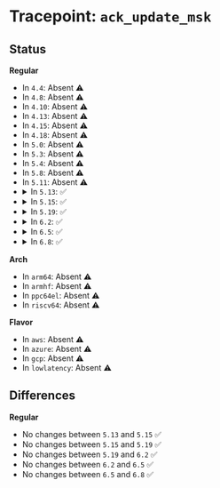 # Tracepoint: <code>ack_update_msk</code>

## Status
<b>Regular</b>
<ul>
<li>
In <code>4.4</code>: Absent ⚠️
</li>
<li>
In <code>4.8</code>: Absent ⚠️
</li>
<li>
In <code>4.10</code>: Absent ⚠️
</li>
<li>
In <code>4.13</code>: Absent ⚠️
</li>
<li>
In <code>4.15</code>: Absent ⚠️
</li>
<li>
In <code>4.18</code>: Absent ⚠️
</li>
<li>
In <code>5.0</code>: Absent ⚠️
</li>
<li>
In <code>5.3</code>: Absent ⚠️
</li>
<li>
In <code>5.4</code>: Absent ⚠️
</li>
<li>
In <code>5.8</code>: Absent ⚠️
</li>
<li>
In <code>5.11</code>: Absent ⚠️
</li>
<li>
<details>
<summary>In <code>5.13</code>: ✅</summary>

Event:

```c
struct trace_event_raw_ack_update_msk {
    struct trace_entry ent;
    u64 data_ack;
    u64 old_snd_una;
    u64 new_snd_una;
    u64 new_wnd_end;
    u64 msk_wnd_end;
    char __data[0];
};
```
Function:

```c
void trace_event_raw_event_ack_update_msk(void *__data, u64 data_ack, u64 old_snd_una, u64 new_snd_una, u64 new_wnd_end, u64 msk_wnd_end);
```
</details>
</li>
<li>
<details>
<summary>In <code>5.15</code>: ✅</summary>

Event:

```c
struct trace_event_raw_ack_update_msk {
    struct trace_entry ent;
    u64 data_ack;
    u64 old_snd_una;
    u64 new_snd_una;
    u64 new_wnd_end;
    u64 msk_wnd_end;
    char __data[0];
};
```
Function:

```c
void trace_event_raw_event_ack_update_msk(void *__data, u64 data_ack, u64 old_snd_una, u64 new_snd_una, u64 new_wnd_end, u64 msk_wnd_end);
```
</details>
</li>
<li>
<details>
<summary>In <code>5.19</code>: ✅</summary>

Event:

```c
struct trace_event_raw_ack_update_msk {
    struct trace_entry ent;
    u64 data_ack;
    u64 old_snd_una;
    u64 new_snd_una;
    u64 new_wnd_end;
    u64 msk_wnd_end;
    char __data[0];
};
```
Function:

```c
void trace_event_raw_event_ack_update_msk(void *__data, u64 data_ack, u64 old_snd_una, u64 new_snd_una, u64 new_wnd_end, u64 msk_wnd_end);
```
</details>
</li>
<li>
<details>
<summary>In <code>6.2</code>: ✅</summary>

Event:

```c
struct trace_event_raw_ack_update_msk {
    struct trace_entry ent;
    u64 data_ack;
    u64 old_snd_una;
    u64 new_snd_una;
    u64 new_wnd_end;
    u64 msk_wnd_end;
    char __data[0];
};
```
Function:

```c
void trace_event_raw_event_ack_update_msk(void *__data, u64 data_ack, u64 old_snd_una, u64 new_snd_una, u64 new_wnd_end, u64 msk_wnd_end);
```
</details>
</li>
<li>
<details>
<summary>In <code>6.5</code>: ✅</summary>

Event:

```c
struct trace_event_raw_ack_update_msk {
    struct trace_entry ent;
    u64 data_ack;
    u64 old_snd_una;
    u64 new_snd_una;
    u64 new_wnd_end;
    u64 msk_wnd_end;
    char __data[0];
};
```
Function:

```c
void trace_event_raw_event_ack_update_msk(void *__data, u64 data_ack, u64 old_snd_una, u64 new_snd_una, u64 new_wnd_end, u64 msk_wnd_end);
```
</details>
</li>
<li>
<details>
<summary>In <code>6.8</code>: ✅</summary>

Event:

```c
struct trace_event_raw_ack_update_msk {
    struct trace_entry ent;
    u64 data_ack;
    u64 old_snd_una;
    u64 new_snd_una;
    u64 new_wnd_end;
    u64 msk_wnd_end;
    char __data[0];
};
```
Function:

```c
void trace_event_raw_event_ack_update_msk(void *__data, u64 data_ack, u64 old_snd_una, u64 new_snd_una, u64 new_wnd_end, u64 msk_wnd_end);
```
</details>
</li>
</ul>
<b>Arch</b>
<ul>
<li>
In <code>arm64</code>: Absent ⚠️
</li>
<li>
In <code>armhf</code>: Absent ⚠️
</li>
<li>
In <code>ppc64el</code>: Absent ⚠️
</li>
<li>
In <code>riscv64</code>: Absent ⚠️
</li>
</ul>
<b>Flavor</b>
<ul>
<li>
In <code>aws</code>: Absent ⚠️
</li>
<li>
In <code>azure</code>: Absent ⚠️
</li>
<li>
In <code>gcp</code>: Absent ⚠️
</li>
<li>
In <code>lowlatency</code>: Absent ⚠️
</li>
</ul>

## Differences
<b>Regular</b>
<ul>
<li>
No changes between <code>5.13</code> and <code>5.15</code> ✅
</li>
<li>
No changes between <code>5.15</code> and <code>5.19</code> ✅
</li>
<li>
No changes between <code>5.19</code> and <code>6.2</code> ✅
</li>
<li>
No changes between <code>6.2</code> and <code>6.5</code> ✅
</li>
<li>
No changes between <code>6.5</code> and <code>6.8</code> ✅
</li>
</ul>
